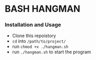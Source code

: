 # BASH HANGMAN

### Installation and Usage
  - Clone this repoistory
  - `cd` into `/path/to/project/`
  - run `chmod +x ./hangman.sh`
  - run `./hangman.sh` to start the program